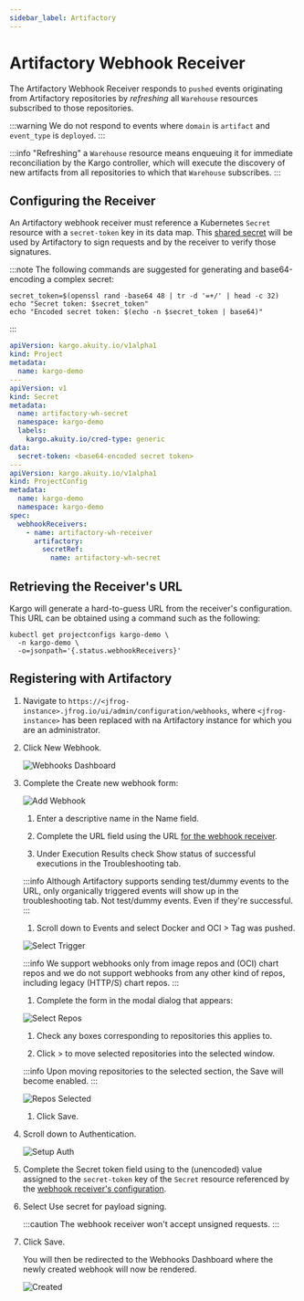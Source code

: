 ```yaml
---
sidebar_label: Artifactory
---
```


# Artifactory Webhook Receiver

The Artifactory Webhook Receiver responds to `pushed` events originating from 
Artifactory repositories by _refreshing_ all `Warehouse` resources subscribed to 
those repositories.

:::warning
   We do not respond to events where `domain` is `artifact` and `event_type`  is `deployed`.
:::

:::info
"Refreshing" a `Warehouse` resource means enqueuing it for immediate
reconciliation by the Kargo controller, which will execute the discovery of
new artifacts from all repositories to which that `Warehouse` subscribes.
:::

## Configuring the Receiver

An Artifactory webhook receiver must reference a Kubernetes `Secret` resource 
with a `secret-token` key in its data map. This
[shared secret](https://en.wikipedia.org/wiki/Shared_secret) will be used by
Artifactory to sign requests and by the receiver to verify those signatures.

:::note
The following commands are suggested for generating and base64-encoding a
complex secret:

```shell
secret_token=$(openssl rand -base64 48 | tr -d '=+/' | head -c 32)
echo "Secret token: $secret_token"
echo "Encoded secret token: $(echo -n $secret_token | base64)"
```
:::

```yaml
apiVersion: kargo.akuity.io/v1alpha1
kind: Project
metadata:
  name: kargo-demo
---
apiVersion: v1
kind: Secret
metadata:
  name: artifactory-wh-secret
  namespace: kargo-demo
  labels:
    kargo.akuity.io/cred-type: generic
data:
  secret-token: <base64-encoded secret token>
---
apiVersion: kargo.akuity.io/v1alpha1
kind: ProjectConfig
metadata:
  name: kargo-demo
  namespace: kargo-demo
spec:
  webhookReceivers: 
    - name: artifactory-wh-receiver
      artifactory:
        secretRef:
          name: artifactory-wh-secret
```

## Retrieving the Receiver's URL

Kargo will generate a hard-to-guess URL from the receiver's configuration. This
URL can be obtained using a command such as the following:

```shell
kubectl get projectconfigs kargo-demo \
  -n kargo-demo \
  -o=jsonpath='{.status.webhookReceivers}'
```

## Registering with Artifactory

1. Navigate to 
   `https://<jfrog-instance>.jfrog.io/ui/admin/configuration/webhooks`, where
   `<jfrog-instance>` has been replaced with na Artifactory instance for which 
   you are an administrator.

1. Click <Hlt>New Webhook</Hlt>.

   ![Webhooks Dashboard](./img/webhooks.png "Webhooks Dashboard")

1. Complete the <Hlt>Create new webhook</Hlt> form:

   ![Add Webhook](./img/add-webhook.png "Add Webhook")

   1. Enter a descriptive name in the <Hlt>Name</Hlt> field.

   1. Complete the <Hlt>URL</Hlt> field using the URL
      [for the webhook receiver](#retrieving-the-receivers-url).
   
   1. Under <Hlt>Execution Results</Hlt> check <Hlt>Show status of successful 
   executions in the Troubleshooting tab</Hlt>.

   :::info
   Although Artifactory supports sending test/dummy events to the URL,
   only organically triggered events will show up in the troubleshooting tab.
   Not test/dummy events. Even if they're successful.
   :::

   1. Scroll down to <Hlt>Events</Hlt> and select <Hlt>Docker and OCI</Hlt> > 
   <Hlt>Tag was pushed</Hlt>.

   ![Select Trigger](./img/select-trigger.png "Select Trigger")

   :::info
   We support webhooks only from image repos and (OCI) chart repos and we do 
   not support webhooks from any other kind of repos, including legacy (HTTP/S) 
   chart repos.
   :::

   1. Complete the form in the modal dialog that appears:

   ![Select Repos](./img/select-repos.png "Select Repos")

      1. Check any boxes corresponding to repositories this applies to.

      1. Click <Hlt>></Hlt> to move selected repositories into the selected window.

      :::info
      Upon moving repositories to the selected section, the <Hlt>Save</Hlt> will
      become enabled.
      :::

      ![Repos Selected](./img/repos-selected.png "Repos Selected")

      1. Click <Hlt>Save</Hlt>.

1. Scroll down to <Hlt>Authentication</Hlt>.

   ![Setup Auth](./img/setup-auth.png "Setup Auth")

1. Complete the <Hlt>Secret token</Hlt> field using to the (unencoded) value
   assigned to the `secret-token` key of the `Secret` resource referenced by
   the [webhook receiver's configuration](#configuring-the-receiver).

1. Select <Hlt>Use secret for payload signing</Hlt>.

   :::caution
   The webhook receiver won't accept unsigned requests.
   :::

1. Click <Hlt>Save</Hlt>.

    You will then be redirected to the <Hlt>Webhooks Dashboard</Hlt> where the 
    newly created webhook will now be rendered.

    ![Created](./img/created.png "Created")